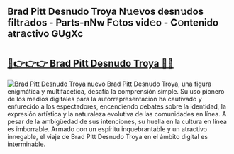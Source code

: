 ## Brad Pitt Desnudo Troya N𝚞𝚎vos desn𝚞dos filtr𝚊dos - Parts-nNw F𝚘tos vid𝚎o - C𝚘ntenido atr𝚊ctivo GUgXc

# <h2><a href="http://mb9lmer.tromn.icu/?c=Brad+Pitt+Desnudo+Troya">🔗👉👉👉 Brad Pitt Desnudo Troya 🔗🔗</a></h2>

[![Brad Pitt Desnudo Troya nuevo](https://i.imgur.com/pEAQMta.gif)](http://mb9lmer.tromn.icu/?c=Brad+Pitt+Desnudo+Troya)
Brad Pitt Desnudo Troya, una figura enigmática y multifacética, desafía la comprensión simple. Su uso pionero de los medios digitales para la autorrepresentación ha cautivado y enfurecido a los espectadores, encendiendo debates sobre la identidad, la expresión artística y la naturaleza evolutiva de las comunidades en línea. A pesar de la ambigüedad de sus intenciones, su huella en la cultura en línea es imborrable. Armado con un espíritu inquebrantable y un atractivo innegable, el viaje de Brad Pitt Desnudo Troya en el ámbito digital es interminable.
